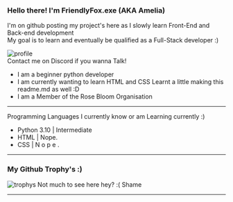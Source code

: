 ### Hello there! I'm FriendlyFox.exe (AKA Amelia)
I'm on github posting my project's here as I slowly learn Front-End and Back-end development<br />My goal is to learn and eventually be qualified as a Full-Stack developer :)

![profile](https://discord.c99.nl/widget/theme-4/913574723475083274.png) <br />
Contact me on Discord if you wanna Talk!

- I am a beginner python developer
- I am currently wanting to learn HTML and CSS
  Learnt a little making this readme.md as well :D
- I am a Member of the Rose Bloom Organisation

<hr>
Programming Languages I currently know or am Learning currently :)

- Python 3.10 | Intermediate
- HTML | Nope.
- CSS | N o p e .

<hr>

### My Github Trophy's :)
![trophys](https://github-profile-trophy.vercel.app/?username=Ames-hub&theme=radical&row=1&column=10)
Not much to see here hey? :( Shame

<hr>
